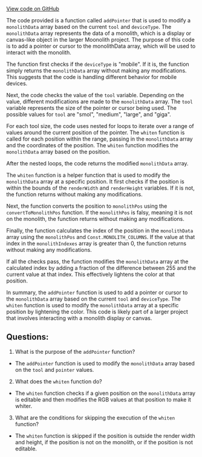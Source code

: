 [View code on GitHub](https://github.com/LaGuerrePiece/moonolith/src/display/pointer.js)

The code provided is a function called `addPointer` that is used to modify a `monolithData` array based on the current `tool` and `deviceType`. The `monolithData` array represents the data of a monolith, which is a display or canvas-like object in the larger Moonolith project. The purpose of this code is to add a pointer or cursor to the monolithData array, which will be used to interact with the monolith.

The function first checks if the `deviceType` is "mobile". If it is, the function simply returns the `monolithData` array without making any modifications. This suggests that the code is handling different behavior for mobile devices.

Next, the code checks the value of the `tool` variable. Depending on the value, different modifications are made to the `monolithData` array. The `tool` variable represents the size of the pointer or cursor being used. The possible values for `tool` are "smol", "medium", "large", and "giga".

For each tool size, the code uses nested for loops to iterate over a range of values around the current position of the pointer. The `whiten` function is called for each position within the range, passing in the `monolithData` array and the coordinates of the position. The `whiten` function modifies the `monolithData` array based on the position.

After the nested loops, the code returns the modified `monolithData` array.

The `whiten` function is a helper function that is used to modify the `monolithData` array at a specific position. It first checks if the position is within the bounds of the `renderWidth` and `renderHeight` variables. If it is not, the function returns without making any modifications.

Next, the function converts the position to `monolithPos` using the `convertToMonolithPos` function. If the `monolithPos` is falsy, meaning it is not on the monolith, the function returns without making any modifications.

Finally, the function calculates the index of the position in the `monolithData` array using the `monolithPos` and `Const.MONOLITH_COLUMNS`. If the value at that index in the `monolithIndexes` array is greater than 0, the function returns without making any modifications.

If all the checks pass, the function modifies the `monolithData` array at the calculated index by adding a fraction of the difference between 255 and the current value at that index. This effectively lightens the color at that position.

In summary, the `addPointer` function is used to add a pointer or cursor to the `monolithData` array based on the current `tool` and `deviceType`. The `whiten` function is used to modify the `monolithData` array at a specific position by lightening the color. This code is likely part of a larger project that involves interacting with a monolith display or canvas.
## Questions: 
 1. What is the purpose of the `addPointer` function?
- The `addPointer` function is used to modify the `monolithData` array based on the `tool` and `pointer` values.

2. What does the `whiten` function do?
- The `whiten` function checks if a given position on the `monolithData` array is editable and then modifies the RGB values at that position to make it whiter.

3. What are the conditions for skipping the execution of the `whiten` function?
- The `whiten` function is skipped if the position is outside the render width and height, if the position is not on the monolith, or if the position is not editable.